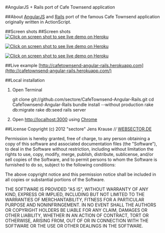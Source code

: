 #AngularJS + Rails port of Cafe Townsend application

##About
[AngularJS](http://http://angularjs.org/) and [Rails](http://rubyonrails.org/) port of the famous Cafe Townsend application originally written in ActionScript.

##Screen shots
##Screen shots
[![Click on screen shot to see live demo on Heroku](https://github.com/sectore/CafeTownsend-Angular-Rails/raw/master/wiki/cafetownsend-angular-rails-login.png "Login")](http://cafetownsend-spine.herokuapp.com)

[![Click on screen shot to see live demo on Heroku](https://github.com/sectore/CafeTownsend-Angular-Rails/raw/master/wiki/cafetownsend-angular-rails-overview.png "Overview")](http://cafetownsend-spine.herokuapp.com)

[![Click on screen shot to see live demo on Heroku](https://github.com/sectore/CafeTownsend-Angular-Rails/raw/master/wiki/cafetownsend-angular-rails-edit.png "Edit")](http://cafetownsend-spine.herokuapp.com)


##Live example
[http://cafetownsend-angular-rails.herokuapp.com](http://cafetownsend-angular-rails.herokuapp.com/)

##Local installation
1) Open Terminal

	git clone git://github.com/sectore/CafeTownsend-Angular-Rails.git
	cd CafeTownsend-Angular-Rails
	bundle install --without production
	rake db:migrate
	rake db:seed
	rails server

2) Open [http://localhost:3000](http://localhost:3000/) using [Chrome](https://www.google.com/chrome)

##License
Copyright (c) 2012 "sectore" Jens Krause // [WEBSECTOR.DE](http://www.websector.de)

Permission is hereby granted, free of charge, to any person obtaining a copy of this software and associated documentation files (the "Software"), to deal in the Software without restriction, including without limitation the rights to use, copy, modify, merge, publish, distribute, sublicense, and/or sell copies of the Software, and to permit persons to whom the Software is furnished to do so, subject to the following conditions:

The above copyright notice and this permission notice shall be included in all copies or substantial portions of the Software.

THE SOFTWARE IS PROVIDED "AS IS", WITHOUT WARRANTY OF ANY KIND, EXPRESS OR IMPLIED, INCLUDING BUT NOT LIMITED TO THE WARRANTIES OF MERCHANTABILITY, FITNESS FOR A PARTICULAR PURPOSE AND NONINFRINGEMENT. IN NO EVENT SHALL THE AUTHORS OR COPYRIGHT HOLDERS BE LIABLE FOR ANY CLAIM, DAMAGES OR OTHER LIABILITY, WHETHER IN AN ACTION OF CONTRACT, TORT OR OTHERWISE, ARISING FROM, OUT OF OR IN CONNECTION WITH THE SOFTWARE OR THE USE OR OTHER DEALINGS IN THE SOFTWARE.
